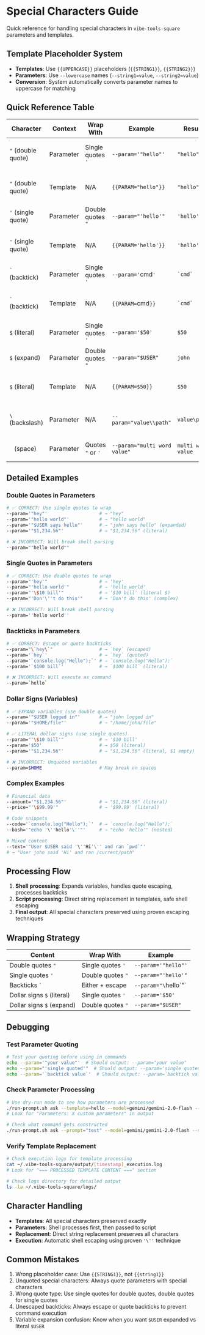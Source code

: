 # Special Characters Guide

Quick reference for handling special characters in `vibe-tools-square` parameters and templates.

## Template Placeholder System

- **Templates**: Use `{{UPPERCASE}}` placeholders (`{{STRING1}}`, `{{STRING2}}`)
- **Parameters**: Use `--lowercase` names (`--string1=value`, `--string2=value`)
- **Conversion**: System automatically converts parameter names to uppercase for matching



## Quick Reference Table

| Character | Context | Wrap With | Example | Result | Notes |
|-----------|---------|-----------|---------|--------|-------|
| `"` (double quote) | Parameter | Single quotes `'` | `--param='"hello"'` | `"hello"` | Preserves spaces, prevents expansion |
| `"` (double quote) | Template | N/A | `{{PARAM="hello"}}` | `"hello"` | No wrapping needed in templates |
| `'` (single quote) | Parameter | Double quotes `"` | `--param="'hello'"` | `'hello'` | Prevents variable expansion |
| `'` (single quote) | Template | N/A | `{{PARAM='hello'}}` | `'hello'` | No wrapping needed in templates |
| `` ` `` (backtick) | Parameter | Single quotes `'` | `--param='`cmd`'` | `` `cmd` `` | Prevents command execution |
| `` ` `` (backtick) | Template | N/A | `{{PARAM=`cmd`}}` | `` `cmd` `` | No wrapping needed in templates |
| `$` (literal) | Parameter | Single quotes `'` | `--param='$50'` | `$50` | Prevents variable expansion |
| `$` (expand) | Parameter | Double quotes `"` | `--param="$USER"` | `john` | Expands environment variables |
| `$` (literal) | Template | N/A | `{{PARAM=$50}}` | `$50` | No wrapping needed in templates |
| `\` (backslash) | Parameter | N/A | `--param="value\\path"` | `value\path` | Used to escape special characters |
| ` ` (space) | Parameter | Quotes `"` or `'` | `--param="multi word value"` | `multi word value` | Required for multi-word parameters |

## Detailed Examples

### Double Quotes in Parameters
```bash
# ✅ CORRECT: Use single quotes to wrap
--param='"hey"'                   # → "hey"
--param='"hello world"'           # → "hello world"
--param='"$USER says hello"'      # → "john says hello" (expanded)
--param='"$1,234.56"'             # → "$1,234.56" (literal)

# ❌ INCORRECT: Will break shell parsing
--param=""hello world""
```

### Single Quotes in Parameters  
```bash
# ✅ CORRECT: Use double quotes to wrap
--param="'hey'"                   # → 'hey'
--param="'hello world'"           # → 'hello world'
--param="'\$10 bill'"             # → '$10 bill' (literal $)
--param="'Don'\''t do this'"      # → 'Don't do this' (complex)

# ❌ INCORRECT: Will break shell parsing
--param=''hello world''
```

### Backticks in Parameters
```bash
# ✅ CORRECT: Escape or quote backticks
--param="\`hey\`"                 # → `hey` (escaped)
--param='`hey`'                   # → `hey` (quoted)
--param='`console.log("Hello");`' # → `console.log("Hello");`
--param='`$100 bill`'             # → `$100 bill` (literal)

# ❌ INCORRECT: Will execute as command
--param=`hello`
```

### Dollar Signs (Variables)
```bash
# ✅ EXPAND variables (use double quotes)
--param='"$USER logged in"'       # → "john logged in"
--param='"$HOME/file"'            # → "/home/john/file"

# ✅ LITERAL dollar signs (use single quotes)
--param="'\$10 bill'"             # → '$10 bill'
--param='$50'                     # → $50 (literal)
--param='"$1,234.56"'             # → "$1,234.56" (literal, $1 empty)

# ❌ INCORRECT: Unquoted variables
--param=$HOME                     # May break on spaces
```

### Complex Examples
```bash
# Financial data
--amount='"$1,234.56"'            # → "$1,234.56" (literal)
--price="'\$99.99'"               # → '$99.99' (literal)

# Code snippets
--code='`console.log("Hello");`'  # → `console.log("Hello");`
--bash='"echo '\''hello'\''"'     # → "echo 'hello'" (nested)

# Mixed content
--text='"User $USER said '\''Hi'\'' and ran `pwd`"'
# → "User john said 'Hi' and ran /current/path"
```

## Processing Flow

1. **Shell processing**: Expands variables, handles quote escaping, processes backticks
2. **Script processing**: Direct string replacement in templates, safe shell escaping
3. **Final output**: All special characters preserved using proven escaping techniques

## Wrapping Strategy

| Content | Wrap With | Example |
|---------|-----------|---------|
| Double quotes `"` | Single quotes `'` | `--param='"hello"'` |
| Single quotes `'` | Double quotes `"` | `--param="'hello'"` |
| Backticks `` ` `` | Either + escape | `--param="\`hello\`"` |
| Dollar signs `$` (literal) | Single quotes `'` | `--param='$50'` |
| Dollar signs `$` (expand) | Double quotes `"` | `--param="$USER"` |

## Debugging

### Test Parameter Quoting
```bash
# Test your quoting before using in commands
echo --param='"your value"'  # Should output: --param="your value"
echo --param="'single quoted'"  # Should output: --param='single quoted'
echo --param='`backtick value`'  # Should output: --param=`backtick value`
```

### Check Parameter Processing
```bash
# Use dry-run mode to see how parameters are processed
./run-prompt.sh ask --template=hello --model=gemini/gemini-2.0-flash --test-param="your value"
# Look for "Parameters: X custom parameters" in output

# Check what command gets constructed
./run-prompt.sh ask --prompt="test" --model=gemini/gemini-2.0-flash --special-chars='"quotes and $vars"'
```

### Verify Template Replacement
```bash
# Check execution logs for template processing
cat ~/.vibe-tools-square/output/[timestamp]_execution.log
# Look for "=== PROCESSED TEMPLATE CONTENT ===" section

# Check logs directory for detailed output
ls -la ~/.vibe-tools-square/logs/
```

## Character Handling

- **Templates**: All special characters preserved exactly
- **Parameters**: Shell processes first, then passed to script
- **Replacement**: Direct string replacement preserves all characters  
- **Execution**: Automatic shell escaping using proven `'\''` technique

## Common Mistakes

1. Wrong placeholder case: Use `{{STRING1}}`, not `{{string1}}`
2. Unquoted special characters: Always quote parameters with special characters
3. Wrong quote type: Use single quotes for double quotes, double quotes for single quotes
4. Unescaped backticks: Always escape or quote backticks to prevent command execution
5. Variable expansion confusion: Know when you want `$USER` expanded vs literal `$USER`

